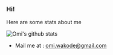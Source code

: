### Hi!

Here are some stats about me

![Omi's github stats](https://github-readme-stats.vercel.app/api?username=OmiWakode&show_icons=true&theme=radical)

- Mail me at : omi.wakode@gmail.com
